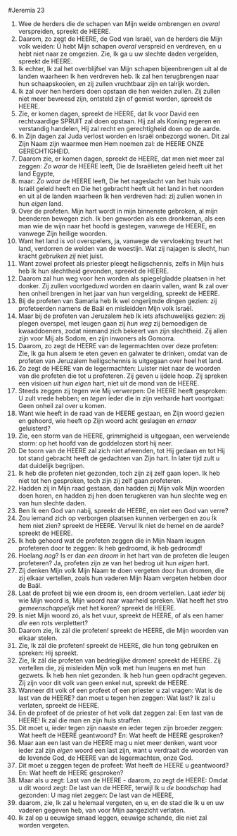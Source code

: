#Jeremia 23
1. Wee de herders die de schapen van Mijn weide ombrengen en *overal* verspreiden, spreekt de HEERE.
2. Daarom, zo zegt de HEERE, de God van Israël, van de herders die Mijn volk weiden: Ú hebt Mijn schapen *overal* verspreid en verdreven, en u hebt niet naar ze omgezien. Zie, Ik ga u uw slechte daden vergelden, spreekt de HEERE.
3. Ik echter, Ik zal het overblijfsel van Mijn schapen bijeenbrengen uit al de landen waarheen Ik hen verdreven heb. Ik zal hen terugbrengen naar hun schaapskooien, en zij zullen vruchtbaar zijn en talrijk worden.
4. Ik zal over hen herders doen opstaan die hen weiden zullen. Zij zullen niet meer bevreesd zijn, ontsteld zijn of gemist worden, spreekt de HEERE. 
5. Zie, er komen dagen, spreekt de HEERE, dat Ik voor David een rechtvaardige SPRUIT zal doen opstaan. Hij zal als Koning regeren en verstandig handelen, Hij zal recht en gerechtigheid doen op de aarde. 
6. In Zijn dagen zal Juda verlost worden en Israël onbezorgd wonen. Dit zal Zijn Naam zijn waarmee men Hem noemen zal: de HEERE ONZE GERECHTIGHEID.
7. Daarom zie, er komen dagen, spreekt de HEERE, dat men niet meer zal zeggen: *Zo waar* de HEERE leeft, Die de Israëlieten geleid heeft uit het land Egypte,
8. maar: *Zo waar* de HEERE leeft, Die het nageslacht van het huis van Israël geleid heeft en Die het gebracht heeft uit het land in het noorden en uit al de landen waarheen Ik hen verdreven had: zij zullen wonen in hun *eigen* land.
9. Over de profeten. Mijn hart wordt in mijn binnenste gebroken, al mijn beenderen bewegen zich. Ik ben geworden als een dronkeman, als een man wie de wijn naar het hoofd is gestegen, vanwege de HEERE, en vanwege Zijn heilige woorden. 
10. Want het land is vol overspelers, ja, vanwege de vervloeking treurt het land, verdorren de weiden van de woestijn. Wat zij najagen is slecht, hun kracht *gebruiken zij* niet juist. 
11. Want zowel profeet als priester pleegt heiligschennis, zelfs in Mijn huis heb Ik hun slechtheid gevonden, spreekt de HEERE. 
12. Daarom zal hun weg voor hen worden als spiegelgladde plaatsen in het donker. Zij zullen voortgeduwd worden en daarin vallen, want Ik zal over hen onheil brengen in het jaar van hun vergelding, spreekt de HEERE. 
13. Bij de profeten van Samaria heb Ik wel ongerijmde dingen gezien: zij profeteerden namens de Baäl en misleidden Mijn volk Israël. 
14. Maar bij de profeten van Jeruzalem heb Ik iets afschuwelijks gezien: zij plegen overspel, met leugen gaan zij *hun weg* zij bemoedigen de kwaaddoeners, zodat niemand zich bekeert van zijn slechtheid. Zij allen zijn voor Mij als Sodom, en zijn inwoners als Gomorra. 
15. Daarom, zo zegt de HEERE van de legermachten over deze profeten: Zie, Ik ga hun alsem te eten geven en galwater te drinken, omdat van de profeten van Jeruzalem heiligschennis is uitgegaan over heel het land. 
16. Zo zegt de HEERE van de legermachten: Luister niet naar de woorden van die profeten die tot u profeteren. Zij geven u ijdele hoop. Zij spreken een visioen *uit* hun *eigen* hart, niet uit de mond van de HEERE. 
17. Steeds zeggen zij tegen wie Mij verwerpen: De HEERE heeft gesproken: U zult vrede hebben; en *tegen* ieder die in zijn verharde hart voortgaat: Geen onheil zal over u komen. 
18. Want wie heeft in de raad van de HEERE gestaan, en Zijn woord gezien en gehoord, wie heeft op Zijn woord acht geslagen en *ernaar* geluisterd? 
19. Zie, een storm van de HEERE, grimmigheid is uitgegaan, een wervelende storm: op het hoofd van de goddelozen stort hij neer. 
20. De toorn van de HEERE zal zich niet afwenden, tot Hij gedaan en tot Hij tot stand gebracht heeft de gedachten van Zijn hart. In later tijd zult u dat duidelijk begrijpen. 
21. Ik heb die profeten niet gezonden, toch zijn zij zelf gaan lopen. Ik heb niet tot hen gesproken, toch zijn zij zelf gaan profeteren. 
22. Hadden zij in Mijn raad gestaan, dan hadden zij Mijn volk Mijn woorden doen horen, en hadden zij hen doen terugkeren van hun slechte weg en van hun slechte daden. 
23. Ben Ik een God van nabij, spreekt de HEERE, en niet een God van verre? 
24. Zou iemand zich op verborgen plaatsen kunnen verbergen en zou Ík hem niet zien? spreekt de HEERE. Vervul Ik niet de hemel en de aarde? spreekt de HEERE.
25. Ik heb gehoord wat de profeten zeggen die in Mijn Naam leugen profeteren door te zeggen: Ik heb gedroomd, ik heb gedroomd!
26. Hoelang *nog*? Is er dan *een droom* in het hart van de profeten die leugen profeteren? Ja, profeten zijn ze van het bedrog uit hun *eigen* hart.
27. Zij denken Mijn volk Mijn Naam te doen vergeten door hun dromen, die zij elkaar vertellen, zoals hun vaderen Mijn Naam vergeten hebben door de Baäl.
28. Laat de profeet bij wie een droom is, een droom vertellen. Laat *ieder* bij wie Mijn woord is, Mijn woord naar waarheid spreken. Wat heeft het stro *gemeenschappelijk* met het koren? spreekt de HEERE. 
29. Is niet Mijn woord zó, als het vuur, spreekt de HEERE, of als een hamer *die* een rots verplettert?
30. Daarom zie, Ik zál die profeten! spreekt de HEERE, die Mijn woorden van elkaar stelen.
31. Zie, Ik zál die profeten! spreekt de HEERE, die hun tong gebruiken en spreken: Hij spreekt.
32. Zie, Ik zál die profeten van bedrieglijke dromen! spreekt de HEERE. Zij vertellen die, zij misleiden Mijn volk met hun leugens en met hun gezwets. Ík heb hen niet gezonden. Ik heb hun geen opdracht gegeven. Zij zijn voor dit volk van geen enkel nut, spreekt de HEERE.
33. Wanneer dit volk of een profeet of een priester u zal vragen: Wat is de last van de HEERE? dan moet u tegen hen zeggen: Wat last? Ik zal u verlaten, spreekt de HEERE.
34. En de profeet of de priester of het volk dat zeggen zal: Een last van de HEERE! Ik zal die man en zijn huis straffen.
35. Dit moet u, ieder tegen zijn naaste en ieder tegen zijn broeder zeggen: Wat heeft de HEERE geantwoord? En: Wat heeft de HEERE gesproken?
36. Maar aan een last van de HEERE mag u niet meer denken, want voor ieder zal zijn *eigen* woord een last zijn, want u verdraait de woorden van de levende God, de HEERE van de legermachten, onze God.
37. Dit moet u zeggen tegen de profeet: Wat heeft de HEERE u geantwoord? En: Wat heeft de HEERE gesproken?
38. Maar als u zegt: Last van de HEERE - daarom, zo zegt de HEERE: Omdat u dit woord zegt: De last van de HEERE, terwijl Ik u *de boodschap* had gezonden: U mag niet zeggen: De last van de HEERE,
39. daarom, zie, Ik zal u helemaal vergeten, en u, en de stad die Ik u en uw vaderen gegeven heb, van voor Mijn aangezicht verlaten.
40. Ik zal op u eeuwige smaad leggen, eeuwige schande, die niet zal worden vergeten.
